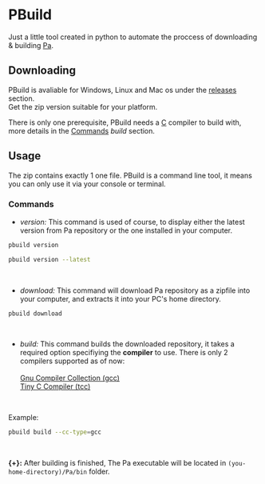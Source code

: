 # PBuild
Just a little tool created in python to automate the proccess of downloading & building [Pa](https://github.com/valkarias/Pa).

## Downloading
PBuild is avaliable for Windows, Linux and Mac os under the [releases](https://github.com/valkarias/PBuild/releases/tag/latest) section.  
Get the zip version suitable for your platform.  

There is only one prerequisite, PBuild needs a [C](https://en.wikipedia.org/wiki/C_(programming_language)) compiler to build with, more details in the [Commands](https://github.com/valkarias/PBuild/new/master?readme=1#commands) *build* section.

## Usage
The zip contains exactly 1 one file. 
PBuild is a command line tool, it means you can only use it via your console or terminal.

### Commands

- *version:* This command is used of course, to display either the latest version from Pa repository or the one installed in your computer.
```bash
pbuild version

pbuild version --latest
```
<br>

- *download:* This command will download Pa repository as a zipfile into your computer, and extracts it into your PC's home directory.
```bash
pbuild download
```
<br>

- *build:* This command builds the downloaded repository, it takes a required option specifiying the **compiler** to use. There is only 2 compilers supported as of now:  <br>
<br><a href="https://gcc.gnu.org/">Gnu Compiler Collection (gcc)</a><br><a href="https://bellard.org/tcc/">Tiny C Compiler (tcc)</a>
<br>

Example:
```bash
pbuild build --cc-type=gcc
```
<br>

**{+}:** After building is finished, The Pa executable will be located in `(you-home-directory)/Pa/bin` folder.